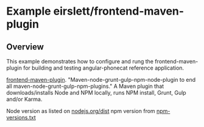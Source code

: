 # Example eirslett/frontend-maven-plugin

## Overview

This example demonstrates how to configure and rung the frontend-maven-plugin for building
and testing angular-phonecat reference application.

[frontend-maven-plugin](https://github.com/eirslett/frontend-maven-plugin).
"Maven-node-grunt-gulp-npm-node-plugin to end all maven-node-grunt-gulp-npm-plugins." A Maven plugin that downloads/installs Node and NPM locally, runs NPM install, Grunt, Gulp and/or Karma.

Node version as listed on [nodejs.org/dist](http://nodejs.org/dist/)
npm version from [npm-versions.txt](http://nodejs.org/dist/npm-versions.txt)



